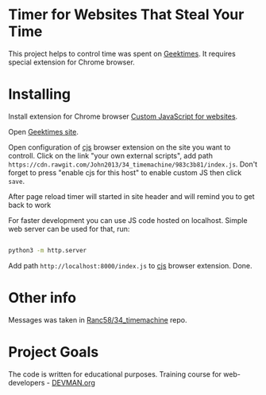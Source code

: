 # Timer for Websites That Steal Your Time

This project helps to control time was spent on [Geektimes](https://geektimes.ru).
It requires special extension for Chrome browser.

# Installing

Install extension for Chrome browser [Custom JavaScript for websites](https://chrome.google.com/webstore/detail/custom-javascript-for-web/poakhlngfciodnhlhhgnaaelnpjljija).

Open [Geektimes site](https://geektimes.ru).

Open configuration of [cjs](https://chrome.google.com/webstore/detail/custom-javascript-for-web/poakhlngfciodnhlhhgnaaelnpjljija)
browser extension on the site you want to controll. Click on the link
"your own external scripts", add path
`https://cdn.rawgit.com/John2013/34_timemachine/983c3b81/index.js`.
Don't forget to press "enable cjs for this host" to enable custom JS
then click `save`.

After page reload timer will started in site header and will remind you to get back to work

For faster development you can use JS code hosted on localhost. Simple web server can be used for that, run:

```bash

python3 -m http.server
```

Add path `http://localhost:8000/index.js` to [cjs](https://chrome.google.com/webstore/detail/custom-javascript-for-web/poakhlngfciodnhlhhgnaaelnpjljija) browser extension. Done.

# Other info

Messages was taken in [Ranc58/34_timemachine](https://github.com/Ranc58/34_timemachine) repo.

# Project Goals

The code is written for educational purposes. Training course for web-developers - [DEVMAN.org](https://devman.org)
